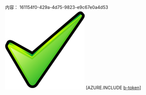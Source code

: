 内容： 161154f0-429a-4d75-9823-e9c67e0a4d53![图像](709daaf0-8b97-4737-a071-6da64220a2a2.png)
[AZURE.INCLUDE [b-token](34df204f-73d3-49f8-b209-cda75262a608.md)]
